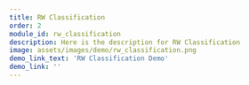 ```yaml
---
title: RW Classification
order: 2
module_id: rw_classification
description: Here is the description for RW Classification
image: assets/images/demo/rw_classification.png
demo_link_text: 'RW Classification Demo'
demo_link: ''
---
```

